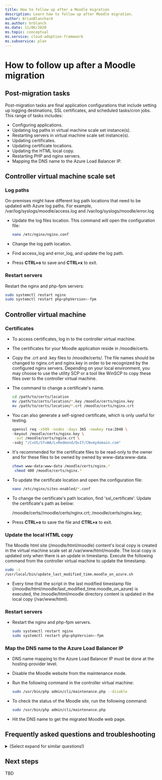 ```yaml
---
title: How to follow up after a Moodle migration
description: Learn how to follow up after Moodle migration.
author: BrianBlanchard
ms.author: brblanch 
ms.date: 11/06/2020
ms.topic: conceptual
ms.service: cloud-adoption-framework
ms.subservice: plan
---
```


# How to follow up after a Moodle migration

## Post-migration tasks

Post-migration tasks are final application configurations that include setting up logging destinations, SSL certificates, and scheduled tasks/cron jobs. This range of tasks includes:

- Configuring applications.
- Updating log paths in virtual machine scale set instance(s).
- Restarting servers in virtual machine scale set instance(s).
- Updating certificates.
- Updating certificate locations.
- Updating the HTML local copy.
- Restarting PHP and nginx servers.
- Mapping the DNS name to the Azure Load Balancer IP.

## Controller virtual machine scale set
    
### Log paths
        
On-premises might have different log path locations that need to be updated with Azure log paths. For example, /var/log/syslogs/moodle/access.log and /var/log/syslogs/moodle/error.log 
    
- Update the log files location. This command will open the configuration file:

  ```bash
  nano /etc/nginx/nginx.conf
  ```

- Change the log path location.

- Find access_log and error_log, and update the log path.

- Press **CTRL+o** to save and **CTRL+x** to exit.

            
### Restart servers
        
Restart the nginx and php-fpm servers:

  ```bash
  sudo systemctl restart nginx
  sudo systemctl restart php<phpVersion>-fpm
  ```

## Controller virtual machine

### Certificates

- To access certificates, log in to the controller virtual machine.

- The certificates for your Moodle application reside in /moodle/certs.

- Copy the .crt and .key files to /moodle/certs/. The file names should be changed to nginx.crt and nginx.key in order to be recognized by the configured nginx servers. Depending on your local environment, you may choose to use the utility SCP or a tool like WinSCP to copy these files over to the controller virtual machine.

- The command to change a certificate's name.

  ```bash
  cd /path/to/certs/location
  mv /path/to/certs/location/*.key /moodle/certs/nginx.key
  mv /path/to/certs/location/*.crt /moodle/certs/nginx.crt
  ```

- You can also generate a self-signed certificate, which is only useful for testing.

  ```bash
  openssl req -x509 -nodes -days 365 -newkey rsa:2048 \
  -keyout /moodle/certs/nginx.key \
   -out /moodle/certs/nginx.crt \
  -subj "/C=US/ST=WA/L=Redmond/O=IT/CN=mydomain.com"
  ```

- It's recommended for the certificate files to be read-only to the owner and for these files to be owned by owned by www-data:www-data.

  ```bash
  chown www-data:www-data /moodle/certs/nginx.*
   chmod 400 /moodle/certs/nginx.*
  ```

- To update the certificate location and open the configuration file:

  ```bash
  nano /etc/nginx/sites-enabled/*.conf
  ```

 - To change the certificate's path location, find 'ssl_certificate'. Update the certificate's path as below:
   
   /moodle/certs//moodle/certs/nginx.crt;
   /moodle/certs/nginx.key;

- Press **CTRL+o** to save the file and **CTRL+x** to exit.
          

### Update the local HTML copy
        
The Moodle html site (/moodle/html/moodle) content's local copy is created in the virtual machine scale set at /var/www/html/moodle. The local copy is updated only when there is an update in timestamp. Execute the following command from the controller virtual machine to update the timestamp. 

  ```bash
  sudo -s
  /usr/local/bin/update_last_modified_time.moodle_on_azure.sh
  ```

-  Every time that the script in the last modified timestamp file (/moodle/html/moodle/last_modified_time.moodle_on_azure) is executed, the /moodle/html/moodle directory content is updated in the local copy (/var/www/html).
        
### Restart servers
        
- Restart the nginx and php-fpm servers.

  ```bash
  sudo systemctl restart nginx
  sudo systemctl restart php<phpVersion>-fpm
  ```

### Map the DNS name to the Azure Load Balancer IP

- DNS name mapping to the Azure Load Balancer IP must be done at the hosting-provider level.

- Disable the Moodle website from the maintenance mode.

- Run the following command in the controller virtual machine:

  ```bash
  sudo /usr/bin/php admin/cli/maintenance.php --disable
  ```

- To check the status of the Moodle site, run the following command:

  ```bash
  sudo /usr/bin/php admin/cli/maintenance.php
  ```

- Hit the DNS name to get the migrated Moodle web page.

## Frequently asked questions and troubleshooting

<details> 
<summary>(Select expand for similar questions!)</summary>

1. Error: The database connection has failed: For errors like _database connection failed_ or _could not connect to the database you specified_, here are some potential reasons and solutions.
	
- Your database server isn't installed or running. To check this for MySQL, try typing the following the following command:

  ```
  $telnet database_host_name 3306
  ```

- You should get a cryptic response which includes the version number of the MySQL server.

- If you're attempting to run two instances of Moodle on different ports, use the IP address of the host (not localhost) in the $CFG->dbhost setting; for example, $CFG->dbhost = 127.0.0.1:3308.

- You haven't created a Moodle database or assigned a user with the correct privileges to access it.

- The Moodle database settings aren't correct. The database name, database user, or database user password in your Moodle configuration file config.php aren't correct. 
        
- Check that there aren't apostrophes or non-alphabetic letters in your MySQL username or password.
		
2. Error: _500:Internal Server Error": There are several possible causes for this error. Start by checking your web server error log, which should have a more comprehensive explanation. Here are some known possibilities:
			
- There's a syntax error in your .htaccess or httpd.conf files. The way in which directives are written differs depending on which file you are using. You can use the following command to test for configuration errors in your nginx files:

  ```
  nginx -t
  ```

- The web server executes under your own user name, and all files have a maximum permissions level of 755. Check that this is set for your Moodle directory in your control panel, or use this command if you have access to the shell:

  ```
  chmod -R 755 moodle
  ```

3. Error: _403: Forbidden_.

This error means that the PHP memory_limit value isn't enough for the PHP script. The memory_limit value is the allowed memory size, which is 64M in the example above (67108864 bytes / 1024 = 65536 KB. 65536 KB / 1024 = 64 MB). You'll need to increase the PHP memory_limit value until this message is gone. There are two methods of doing this:

Method one: On a hosted installation, you should ask your host's support how to do this. Many allow .htaccess files. If yours does, add the following line to your .htaccess file, or create one in the Moodle directory if it doesn't already exist:

```
php_value memory_limit <value>M
Example: php_value memory_limit 40M
```

Method two: If you have your own server with shell access, edit your php.ini file. Make sure that it's the correct one by checking in your phpinfo output:

```
memory_limit <value>M
Example: memory_limit 40M
```

Remember that you need to restart your web server to make changes to php.ini effective. An alternative is to disable the memory_limit by using the command memory_limit 0.

4. Can't log in; stuck on the login screen.

This can also apply if you see _Your session has timed out. Please log in again._ or _A server error that affects your login session was detected. Please login again or restart your browser._ The following are potential causes and actions that you can take to resolve this:

- Check first that your main admin account (which will be a manual account) is also a problem. If your users are using an external authentication method (for example, LDAP), then that could be the problem. Isolate the cause, and verify that it's with Moodle before going any further.

- Check that your hard disk isn't full, that your server is on shared hosting, and that you haven't reached your disk space quota. This will prevent new sessions from being created, and no one will be able to log in.

- Carefully check the permissions in your 'moodledata' area. The web server needs to be able to write to the 'sessions' subdirectory.
 
5. Fatal error: _$CFG->dataroot is not writable. The admin has to fix directory permissions! Exiting._

- Check that Moodle and moodledata permissions are www-data:www-data only. If not, change the group and ownership permissions. The following command updates the permissions:

  ```
  sudo chown -R /moodle/moodledata
  ```

6. Couldn't find a top-level course.

- If this appears immediately after you attempted to install, Moodle it almost certainly means that the installation didn't complete. A complete installation will ask you for the administrator profile and to name the site just before it completes. Check your logs for errors. Then drop the database and start again. If you used the web-based installer, try the command line one.

7. The login link does not change upon logging in. I am logged in and can't navigate freely: Make sure the URL in your $CFG->wwwroot setting is exactly the same as the one you are actually using to access the site.

8. Errors when uploading a file:

- If you obtain a _File not found_ error when uploading a file, it indicates that slash arguments aren't enabled on your web server. Try enabling it.

- If your web server doesn't support slash arguments, its use in Moodle can be disabled by un-ticking the checkbox **Use slash arguments** in Administration > Site administration > Server > HTTP

- ![Warning:] Disabling slash arguments will result in SCORM packages not working and slash arguments warnings being displayed!

9. The site is stuck in maintenance mode. Sometimes Moodle gets stuck in maintenance mode, and the message _This site is undergoing maintenance and is currently unavailable_ appears despite your attempts to turn off maintenance mode. When you put Moodle into maintenance mode, it creates a file called maintenance.html in moodledata/maintenance.html, the site file's directory). To fix this, try the following:

- Check that the web server user has write permissions to the moodledata directory.
- Manually delete the maintenance.html file.
	
10. Where to find the logs:

- Syslog:
  - Either an error or access log is generated while someone accesses a page.
  - They're captured at /var/log/nginx/ location.
        
- Cron log:
  - The cron job will be running, and it will update the local copy in instance.
  -  The path is /var/log/sitelogs/moodle/cron.log.
  
</details> 

## Next steps

TBD